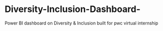 # Diversity-Inclusion-Dashboard-
Power BI dashboard on  Diversity &amp; Inclusion built for pwc virtual internship
